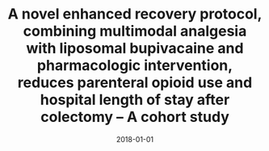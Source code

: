 ---
title: A novel enhanced recovery protocol, combining multimodal analgesia with liposomal bupivacaine and pharmacologic intervention, reduces parenteral opioid use and hospital length of stay after colectomy – A cohort study
permalink:
excerpt:
date: 2018-01-01
venue: 'International Journal of Surgery Open'
paperurl: 'https://doi.org/10.1016/j.ijso.2018.07.007'
citation: 'Pricolo, V. E., Fei, P., Crowley, S., Camisa, V., <p style="text-decoration: underline;"> Bonvini, M. </p> (2018). &quot;A novel enhanced recovery protocol, combining multimodal analgesia with liposomal bupivacaine and pharmacologic intervention, reduces parenteral opioid use and hospital length of stay after colectomy – A cohort study.&quot; <i>International Journal of Surgery Open</i>. 13, 24-28.'
---